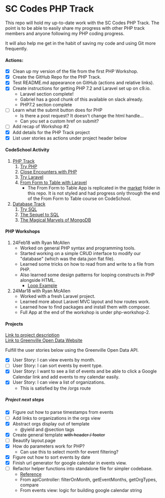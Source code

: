 # SC Codes PHP Track

This repo will hold my up-to-date work with the SC Codes PHP Track.
The point is to be able to easily share my progress with other PHP track members and anyone following my PHP coding progress.

It will also help me get in the habit of saving my code and using Git more frequently.

[//]: # (Add Table of Contents if this page gets too long.)

#### Actions:
- [x] Clean up my version of the file from the first PHP Workshop.
- [x] Create the GitHub Repo for the PHP Track.
- [x] Test README.md appearance on GitHub (actions and relative links).
- [x] Create instructions for getting PHP 7.2 and Laravel set up on c9.io.
    * Laravel section complete!
    * Gabriel has a good chunk of this available on slack already.
    * PHP7.2 section complete
- [ ] Learn what the submit button does for PHP
    * Is there a post request? It doesn't change the html handle...
    * Can you set a custom href on submit?
- [ ] Add recap of Workshop #2
- [x] Add details for the PHP Track project
- [x] List user stories as actions under project header below

#### CodeSchool Activity
1. [PHP Track](https://www.codeschool.com/learn/php)
    1. [Try PHP](https://www.codeschool.com/courses/try-php)
    2. [Close Encounters with PHP](https://www.codeschool.com/courses/close-encounters-with-php)
    3. [Try Laravel](https://www.codeschool.com/courses/try-laravel)
    4. [From Form to Table with Laravel](https://www.codeschool.com/courses/try-laravel)
        * The From Form to Table App is replicated in the [market](market/) folder in this repo. It is not styled and had progress only through the end of the From Form to Table course on CodeSchool.
2. [Database Track](https://www.codeschool.com/learn/database)
    1. [Try SQL](https://www.codeschool.com/courses/try-sql)
    2. [The Sequel to SQL](https://www.codeschool.com/courses/the-sequel-to-sql)
    3. [The Magical Marvels of MongoDB](https://www.codeschool.com/courses/the-magical-marvels-of-mongodb)

#### PHP Workshops
1. 24Feb18 with Ryan McAllen
    * Worked on general PHP syntax and programming tools.
    * Started working on a simple CRUD interface to modify our "database" (which was the data.json flat file).
    * Learned some tricks on how to read from and write to a file from PHP.
    * Also learned some design patterns for looping constructs in PHP alongside HTML. 
        * [Loop Example](php-workshop-1/loopingexample.php)
2. 24Mar18 with Ryan McAllen
    * Worked with a fresh Laravel project.
    * Learned more about Laravel MVC layout and how routes work.
    * Learned how to find packages and install them with composer.
    * Full App at the end of the workshop is under php-workshop-2.

#### Projects
[Link to project description](https://docs.google.com/document/d/1MNkXgf0rjRus8LRWmm6qjV4nNA-4p6vWrse0OOnFGsg/edit)  
[Link to Greenville Open Data Website](https://data.openupstate.org/)

Fulfill the user stories below using the Greenville Open Data API.
- [x] User Story: I can view events by month.
- [ ] User Story: I can sort events by event type.
- [x] User Story: I want to see a list of events and be able to click a Google Calendar link and add events to my calendar easily. 
- [x] User Story: I can view a list of organizations.
    * This is satisfied by the /orgs route

##### Project next steps
- [x] Figure out how to parse timestamps from events
- [ ] Add links to organizations in the orgs view
- [x] Abstract orgs display out of template
    * @yield and @section tags
- [x] Create general template ~~with header / footer~~
- [ ] Beautify layout.page
- [x] How do parameters work for PHP?
    * Can use this to select month for event filtering?
- [x] Figure out how to sort events by date
- [x] Finish url generator for google calendar in events view.
- [ ] Refactor helper functions into standalone file for simpler codebase.
    * [Reference](https://stackoverflow.com/questions/35332784/how-to-call-a-controller-function-inside-a-view-in-laravel-5)
    * From apiController: filterOnMonth, getEventMonths, getOrgTypes, compare
    * From events view: logic for building google calendar string
